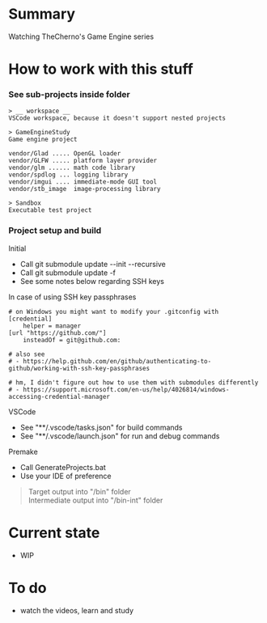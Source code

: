 # Summary
Watching TheCherno's Game Engine series  

# How to work with this stuff
### __See sub-projects inside folder__
```
> __ workspace __
VSCode workspace, because it doesn't support nested projects
```

```
> GameEngineStudy
Game engine project

vendor/Glad ..... OpenGL loader
vendor/GLFW ..... platform layer provider
vendor/glm ...... math code library
vendor/spdlog ... logging library
vendor/imgui .... immediate-mode GUI tool
vendor/stb_image  image-processing library
```

```
> Sandbox
Executable test project
```

### __Project setup and build__
Initial  
* Call git submodule update --init --recursive
* Call git submodule update -f
* See some notes below regarding SSH keys

In case of using SSH key passphrases  
```
# on Windows you might want to modify your .gitconfig with
[credential]
	helper = manager
[url "https://github.com/"]
	insteadOf = git@github.com:

# also see
# - https://help.github.com/en/github/authenticating-to-github/working-with-ssh-key-passphrases

# hm, I didn't figure out how to use them with submodules differently
# - https://support.microsoft.com/en-us/help/4026814/windows-accessing-credential-manager
```

VSCode  
* See "**/.vscode/tasks.json" for build commands
* See "**/.vscode/launch.json" for run and debug commands

Premake  
* Call GenerateProjects.bat
* Use your IDE of preference

> Target output into "/bin" folder  
> Intermediate output into "/bin-int" folder  

# Current state
* WIP

# To do
* watch the videos, learn and study
